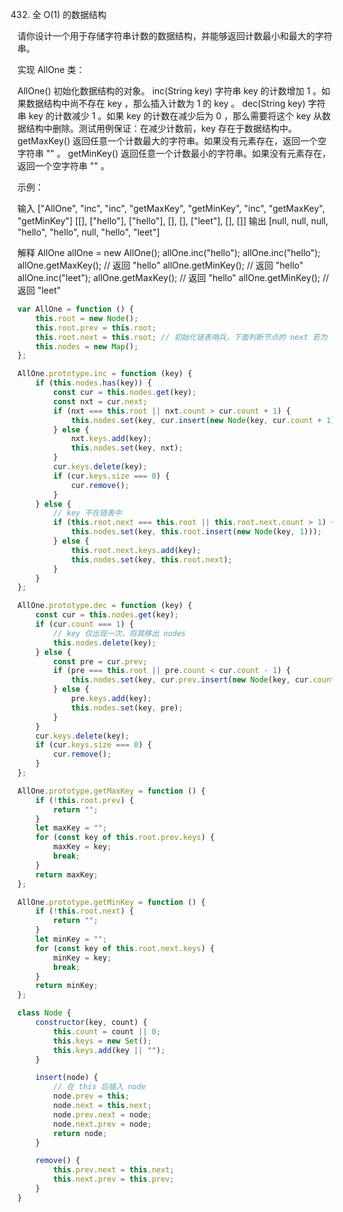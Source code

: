 432. 全 O(1) 的数据结构

请你设计一个用于存储字符串计数的数据结构，并能够返回计数最小和最大的字符串。

实现 AllOne 类：

AllOne() 初始化数据结构的对象。
inc(String key) 字符串 key 的计数增加 1 。如果数据结构中尚不存在 key ，那么插入计数为 1 的 key 。
dec(String key) 字符串 key 的计数减少 1 。如果 key 的计数在减少后为 0 ，那么需要将这个 key 从数据结构中删除。测试用例保证：在减少计数前，key 存在于数据结构中。
getMaxKey() 返回任意一个计数最大的字符串。如果没有元素存在，返回一个空字符串 "" 。
getMinKey() 返回任意一个计数最小的字符串。如果没有元素存在，返回一个空字符串 "" 。

示例：

输入
["AllOne", "inc", "inc", "getMaxKey", "getMinKey", "inc", "getMaxKey", "getMinKey"]
[[], ["hello"], ["hello"], [], [], ["leet"], [], []]
输出
[null, null, null, "hello", "hello", null, "hello", "leet"]

解释
AllOne allOne = new AllOne();
allOne.inc("hello");
allOne.inc("hello");
allOne.getMaxKey(); // 返回 "hello"
allOne.getMinKey(); // 返回 "hello"
allOne.inc("leet");
allOne.getMaxKey(); // 返回 "hello"
allOne.getMinKey(); // 返回 "leet"

```js
var AllOne = function () {
    this.root = new Node();
    this.root.prev = this.root;
    this.root.next = this.root; // 初始化链表哨兵，下面判断节点的 next 若为 root，则表示 next 为空（prev 同理）
    this.nodes = new Map();
};

AllOne.prototype.inc = function (key) {
    if (this.nodes.has(key)) {
        const cur = this.nodes.get(key);
        const nxt = cur.next;
        if (nxt === this.root || nxt.count > cur.count + 1) {
            this.nodes.set(key, cur.insert(new Node(key, cur.count + 1)));
        } else {
            nxt.keys.add(key);
            this.nodes.set(key, nxt);
        }
        cur.keys.delete(key);
        if (cur.keys.size === 0) {
            cur.remove();
        }
    } else {
        // key 不在链表中
        if (this.root.next === this.root || this.root.next.count > 1) {
            this.nodes.set(key, this.root.insert(new Node(key, 1)));
        } else {
            this.root.next.keys.add(key);
            this.nodes.set(key, this.root.next);
        }
    }
};

AllOne.prototype.dec = function (key) {
    const cur = this.nodes.get(key);
    if (cur.count === 1) {
        // key 仅出现一次，将其移出 nodes
        this.nodes.delete(key);
    } else {
        const pre = cur.prev;
        if (pre === this.root || pre.count < cur.count - 1) {
            this.nodes.set(key, cur.prev.insert(new Node(key, cur.count - 1)));
        } else {
            pre.keys.add(key);
            this.nodes.set(key, pre);
        }
    }
    cur.keys.delete(key);
    if (cur.keys.size === 0) {
        cur.remove();
    }
};

AllOne.prototype.getMaxKey = function () {
    if (!this.root.prev) {
        return "";
    }
    let maxKey = "";
    for (const key of this.root.prev.keys) {
        maxKey = key;
        break;
    }
    return maxKey;
};

AllOne.prototype.getMinKey = function () {
    if (!this.root.next) {
        return "";
    }
    let minKey = "";
    for (const key of this.root.next.keys) {
        minKey = key;
        break;
    }
    return minKey;
};

class Node {
    constructor(key, count) {
        this.count = count || 0;
        this.keys = new Set();
        this.keys.add(key || "");
    }

    insert(node) {
        // 在 this 后插入 node
        node.prev = this;
        node.next = this.next;
        node.prev.next = node;
        node.next.prev = node;
        return node;
    }

    remove() {
        this.prev.next = this.next;
        this.next.prev = this.prev;
    }
}
```
